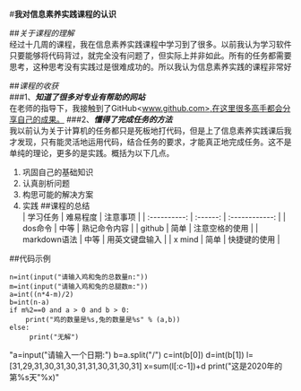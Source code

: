 #**我对信息素养实践课程的认识**  

##*关于课程的理解*  
经过十几周的课程，我在信息素养实践课程中学习到了很多。以前我认为学习软件只要能够将代码背过，就完全没有问题了，但实际上并非如此。所有的任务都需要思考，这种思考没有实践过是很难成功的。所以我认为信息素养实践的课程非常好

##*课程的收获*  
###1、***知道了很多对专业有帮助的网站***  
在老师的指导下，我接触到了GitHub<www.github.com>,在这里很多高手都会分享自己的成果。
###2、***懂得了完成任务的方法***  
我以前认为关于计算机的任务都只是死板地打代码，但是上了信息素养实践课后我才发现，只有能灵活地运用代码，结合任务的要求，才能真正地完成任务。这不是单纯的理论，更多的是实践。概括为以下几点。
1. 巩固自己的基础知识
2. 认真剖析问题
3. 构思可能的解决方案
4. 实践
##课程的总结  
|   学习任务   | 难易程度 |    注意事项    |
| :----------: | :------: | :------------: |
|   dos命令    |   中等   |  熟记命令内容  |
|    github    |   简单   | 注意空格的使用 |
| markdown语法 |   中等   | 用英文键盘输入 |
|    x mind    |   简单   |  快捷键的使用  |

##代码示例  
```
n=int(input("请输入鸡和兔的总数量n:"))
m=int(input("请输入鸡和兔的总腿数m:"))
a=int((n*4-m)/2)
b=int(n-a)
if m%2==0 and a > 0 and b > 0:
    print("鸡的数量是%s,兔的数量是%s" % (a,b))
else:
     print("无解")
```
"a=input("请输入一个日期:")
b=a.split("/")
c=int(b[0])
d=int(b[1])
l=[31,29,31,30,31,30,31,31,30,31,30,31]
x=sum(l[:c-1])+d
print("这是2020年的第%s天"%x)"
